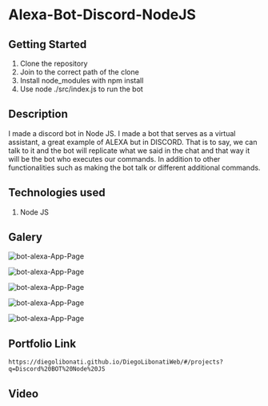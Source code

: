 # Alexa-Bot-Discord-NodeJS

## Getting Started

1. Clone the repository
2. Join to the correct path of the clone
3. Install node_modules with npm install
4. Use node ./src/index.js to run the bot

## Description

I made a discord bot in Node JS. I made a bot that serves as a virtual assistant, a great example of ALEXA but in DISCORD. That is to say, we can talk to it and the bot will replicate what we said in the chat and that way it will be the bot who executes our commands. In addition to other functionalities such as making the bot talk or different additional commands.

## Technologies used

1. Node JS

## Galery

![bot-alexa-App-Page](https://raw.githubusercontent.com/DiegoLibonati/DiegoLibonatiWeb/main/data/projects/Node/Imagenes/diebot-0.jpg)

![bot-alexa-App-Page](https://raw.githubusercontent.com/DiegoLibonati/DiegoLibonatiWeb/main/data/projects/Node/Imagenes/diebot-1.jpg)

![bot-alexa-App-Page](https://raw.githubusercontent.com/DiegoLibonati/DiegoLibonatiWeb/main/data/projects/Node/Imagenes/diebot-2.jpg)

![bot-alexa-App-Page](https://raw.githubusercontent.com/DiegoLibonati/DiegoLibonatiWeb/main/data/projects/Node/Imagenes/diebot-3.jpg)

![bot-alexa-App-Page](https://raw.githubusercontent.com/DiegoLibonati/DiegoLibonatiWeb/main/data/projects/Node/Imagenes/diebot-4.jpg)

## Portfolio Link

`https://diegolibonati.github.io/DiegoLibonatiWeb/#/projects?q=Discord%20BOT%20Node%20JS`

## Video
